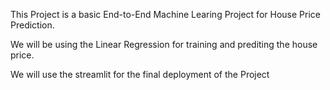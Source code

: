 This Project is a basic End-to-End Machine Learing Project for House Price Prediction.



We will be using the Linear Regression for training and prediting the house price.




We will use the streamlit for the final deployment of the Project
